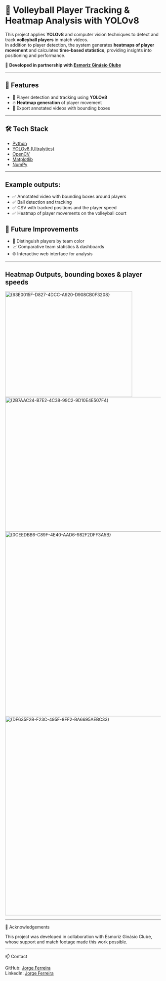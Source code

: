 # 🏐 Volleyball Player Tracking & Heatmap Analysis with YOLOv8

This project applies **YOLOv8** and computer vision techniques to detect and track **volleyball players** in match videos.  
In addition to player detection, the system generates **heatmaps of player movement** and calculates **time-based statistics**, providing insights into positioning and performance.  

📌 **Developed in partnership with [Esmoriz Ginásio Clube]([https://www.facebook.com/esmorizginasioclube](https://www.facebook.com/esmorizgc))**  

---

## 🚀 Features
- 🎯 Player detection and tracking using **YOLOv8**  
- 🔥 **Heatmap generation** of player movement  
- 🎥 Export annotated videos with bounding boxes  


---

## 🛠️ Tech Stack
- [Python](https://www.python.org/)  
- [YOLOv8 (Ultralytics)](https://github.com/ultralytics/ultralytics)  
- [OpenCV](https://opencv.org/)  
- [Matplotlib](https://matplotlib.org/)  
- [NumPy](https://numpy.org/)  

---

## Example outputs:

- ✅ Annotated video with bounding boxes around players
- ✅ Ball detection and tracking
- ✅ CSV with tracked positions and the player speed
- ✅ Heatmap of player movements on the volleyball court

## 🔮 Future Improvements

- 📌 Distinguish players by team color
- 📈 Comparative team statistics & dashboards
- 🌐 Interactive web interface for analysis

---

## Heatmap Outputs, bounding boxes & player speeds

<img width="411" height="341" alt="{63E0015F-D827-4DCC-A920-D908CB0F3208}" src="https://github.com/user-attachments/assets/ca2a06f6-851a-4ebc-8257-2e7de6cafc6f" />
<img width="707" height="434" alt="{2B7AAC24-B7E2-4C38-99C2-9D10E4E507F4}" src="https://github.com/user-attachments/assets/3c4d646d-c3c4-42f6-bb00-c27eb83ff7a8" />
<img width="1199" height="596" alt="{0CEEDBB6-C89F-4E40-AAD6-982F2DFF3A5B}" src="https://github.com/user-attachments/assets/279474bf-d2d8-4ea3-9764-57e5ba55a617" />
<img width="1103" height="643" alt="{DF635F2B-F23C-495F-8FF2-BA6695AEBC33}" src="https://github.com/user-attachments/assets/0d5bd3c5-e227-488a-bc28-b601d8bfb573" />

--- 

🤝 Acknowledgements

This project was developed in collaboration with Esmoriz Ginásio Clube, whose support and match footage made this work possible.

---

📫 Contact

GitHub: [Jorge Ferreira](https://github.com/JorgeFerreiraa) <br>
LinkedIn: [Jorge Ferreira](https://www.linkedin.com/in/jorge-ferreira-015668311/)
